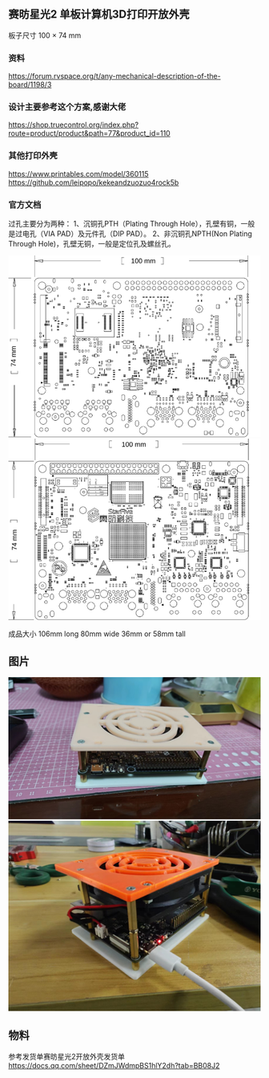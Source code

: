 ## 赛昉星光2 单板计算机3D打印开放外壳

板子尺寸 100 × 74 mm
### 资料

https://forum.rvspace.org/t/any-mechanical-description-of-the-board/1198/3
### 设计主要参考这个方案,感谢大佬

https://shop.truecontrol.org/index.php?route=product/product&path=77&product_id=110
### 其他打印外壳

https://www.printables.com/model/360115
https://github.com/leipopo/kekeandzuozuo4rock5b

### 官方文档

过孔主要分为两种：
1、沉铜孔PTH（Plating Through Hole），孔壁有铜，一般是过电孔（VIA PAD）及元件孔（DIP PAD）。
2、非沉铜孔NPTH(Non Plating Through Hole)，孔壁无铜，一般是定位孔及螺丝孔。

![bootom](image/Mechanical_drawing_bottom.svg)
![top](image/Mechanical_drawing_only_board.svg)


成品大小
106mm long
80mm wide
36mm or 58mm tall

## 图片

![](image/微信图片_20230422212414.jpg)
![](image/微信图片_20230422212435.jpg)

## 物料

参考发货单赛昉星光2开放外壳发货单
https://docs.qq.com/sheet/DZmJWdmpBS1hlY2dh?tab=BB08J2

